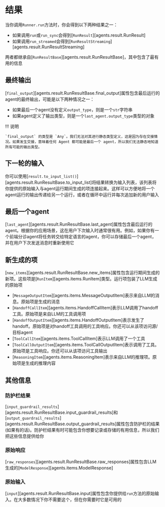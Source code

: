 # 结果

当你调用`Runner.run`方法时，你会得到以下两种结果之一：

-   如果调用`run`或`run_sync`会得到[`RunResult`][agents.result.RunResult]
-   如果调用`run_streamed`会得到[`RunResultStreaming`][agents.result.RunResultStreaming]

两者都继承自[`RunResultBase`][agents.result.RunResultBase]，其中包含了最有用的信息

## 最终输出

[`final_output`][agents.result.RunResultBase.final_output]属性包含最后运行的agent的最终输出，可能是以下两种情况之一：

-   如果最后一个agent没有定义`output_type`，则是一个`str`字符串
-   如果agent定义了输出类型，则是一个`last_agent.output_type`类型的对象

!!! 说明

    `final_output` 的类型是 `Any`。我们无法对其进行静态类型定义，这是因为存在交接情况。如果发生交接，意味着任何 Agent 都可能是最后一个 agent，所以我们无法静态地知道所有可能的输出类型。


## 下一轮的输入

你可以使用[`result.to_input_list()`][agents.result.RunResultBase.to_input_list]将结果转换为输入列表，该列表将你提供的原始输入与agent运行期间生成的项连接起来。这样可以方便地将一个agent运行的输出传递给另一个运行，或者在循环中运行并每次追加新的用户输入

## 最后一个agent

[`last_agent`][agents.result.RunResultBase.last_agent]属性包含最后运行的agent。根据你的应用场景，这在用户下次输入时通常很有用。例如，如果你有一个前端分诊agent将任务转交给特定语言的agent，你可以存储最后一个agent，并在用户下次发送消息时重新使用它

## 新生成的项

[`new_items`][agents.result.RunResultBase.new_items]属性包含运行期间生成的新项。这些项是[`RunItem`][agents.items.RunItem]类型。运行项包装了LLM生成的原始项

-   [`MessageOutputItem`][agents.items.MessageOutputItem]表示来自LLM的消息。原始项是生成的消息
-   [`HandoffCallItem`][agents.items.HandoffCallItem]表示LLM调用了handoff工具。原始项是来自LLM的工具调用项
-   [`HandoffOutputItem`][agents.items.HandoffOutputItem]表示发生了handoff。原始项是对handoff工具调用的工具响应。你还可以从该项访问源/目标agent
-   [`ToolCallItem`][agents.items.ToolCallItem]表示LLM调用了一个工具
-   [`ToolCallOutputItem`][agents.items.ToolCallOutputItem]表示调用了工具。原始项是工具响应。你还可以从该项访问工具输出
-   [`ReasoningItem`][agents.items.ReasoningItem]表示来自LLM的推理项。原始项是生成的推理内容

## 其他信息

### 防护栏结果

[`input_guardrail_results`][agents.result.RunResultBase.input_guardrail_results]和[`output_guardrail_results`][agents.result.RunResultBase.output_guardrail_results]属性包含防护栏的结果(如果有的话)。防护栏结果有时可能包含你想要记录或存储的有用信息，所以我们把这些信息提供给你

### 原始响应

[`raw_responses`][agents.result.RunResultBase.raw_responses]属性包含LLM生成的[`ModelResponse`][agents.items.ModelResponse]

### 原始输入

[`input`][agents.result.RunResultBase.input]属性包含你提供给`run`方法的原始输入。在大多数情况下你不需要这个，但在你需要时它是可用的
